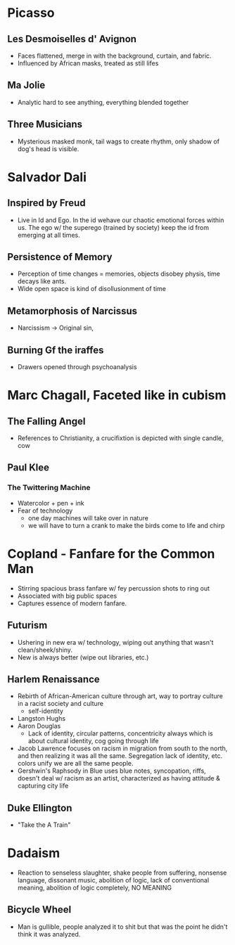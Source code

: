 # Picasso
## Les Desmoiselles d' Avignon
- Faces flattened, merge in with the background, curtain, and fabric.
- Influenced by African masks, treated as still lifes
## Ma Jolie
- Analytic hard to see anything, everything blended together
## Three Musicians
- Mysterious masked monk, tail wags to create rhythm, only shadow of dog's head is visible.

# Salvador Dali
## Inspired by Freud
- Live in Id and Ego. In the id wehave our chaotic emotional forces within us. The ego w/ the superego (trained by society) keep the id from emerging at all times.
## Persistence of Memory
- Perception of time changes = memories, objects disobey physis, time decays like ants.
- Wide open space is kind of disollusionment of time
## Metamorphosis of Narcissus
- Narcissism -> Original sin,
## Burning Gf the iraffes
- Drawers opened through psychoanalysis

# Marc Chagall, Faceted like in cubism
## The Falling Angel
- References to Christianity, a crucifixtion is depicted with single candle, cow
## Paul Klee
### The Twittering Machine
- Watercolor + pen + ink
- Fear of technology
    - one day machines will take over in nature
    - we will have to turn a crank to make the birds come to life and chirp
# Copland - Fanfare for the Common Man
- Stirring spacious brass fanfare w/ fey percussion shots to ring out
- Associated with big public spaces
- Captures essence of modern fanfare.
## Futurism
- Ushering in new era w/ technology, wiping out anything that wasn't clean/sheek/shiny.
- New is always better (wipe out libraries, etc.)
## Harlem Renaissance
- Rebirth of African-American culture through art, way to portray culture in a racist society and culture
    - self-identity
- Langston Hughs
- Aaron Douglas
    - Lack of identity, circular patterns, concentricity always which is about cultural identity, cog going through life
- Jacob Lawrence focuses on racism in migration from south to the north, and then realizing it was all the same. Segregation lack of identity, etc. colors unify we are all the same people.
- Gershwin's Raphsody in Blue uses blue notes, syncopation, riffs, doesn't deal w/ racism as an artist, characterized as having attitude & capturing city life
## Duke Ellington
- "Take the A Train"

# Dadaism
 - Reaction to senseless slaughter, shake people from suffering, nonsense language, dissonant music, abolition of logic, lack of conventional meaning, abolition of logic completely, NO MEANING
## Bicycle Wheel
- Man is gullible, people analyzed it to shit but that was the point he didn't think it was analyzed.
